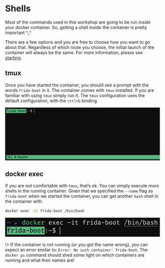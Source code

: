 # Shells

Most of the commands used in this workshop are going to be run _inside_ your docker container. So, getting a shell inside the container is pretty important ^_^

There are a few options and you are free to choose how you want to go about that. Regardless of which route you choose, the initial launch of the container will always be the same. For more information, please see [starting](0-getting-started/starting).

## tmux

Once you have started the container, you should see a prompt with the words `frida-boot` in it. The container comes with `tmux` installed. If you are familiar with using `tmux` simply run it. The `tmux` configuration uses the default configuration, with the `ctrl+b` binding.

![shell](../_media/docker-tmux.png)

## docker exec

If you are not comfortable with `tmux`, that’s ok. You can simply execute more shells in the running container. Given that we specified the `--name` flag as `frida-boot` when we started the container, you can get another `bash` shell in the container with:

```bash
docker exec -it frida-boot /bin/bash
```

![shell](../_media/docker-exec-bash.png)

!> If the container is not running (or you got the name wrong), you can expect an error similar to: `Error: No such container: frida-boot`. The `docker ps` command should shed some light on which containers are running and what their names are!
